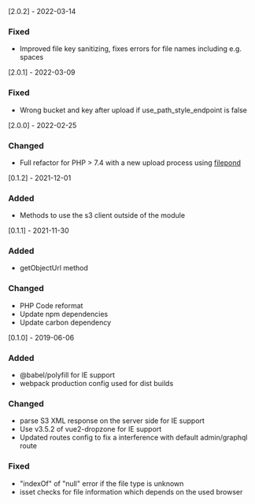 [2.0.2] - 2022-03-14
### Fixed
- Improved file key sanitizing, fixes errors for file names including e.g. spaces

[2.0.1] - 2022-03-09
### Fixed
- Wrong bucket and key after upload if use_path_style_endpoint is false

[2.0.0] - 2022-02-25
### Changed
- Full refactor for PHP > 7.4 with a new upload process using [filepond](https://pqina.nl/filepond/)

[0.1.2] - 2021-12-01
### Added
- Methods to use the s3 client outside of the module

[0.1.1] - 2021-11-30
### Added
- getObjectUrl method

### Changed
- PHP Code reformat
- Update npm dependencies
- Update carbon dependency

[0.1.0] - 2019-06-06
### Added
- @babel/polyfill for IE support
- webpack production config used for dist builds

### Changed
- parse S3 XML response on the server side for IE support
- Use v3.5.2 of vue2-dropzone for IE support
- Updated routes config to fix a interference with default admin/graphql route

### Fixed
- "indexOf" of "null" error if the file type is unknown
- isset checks for file information which depends on the used browser
